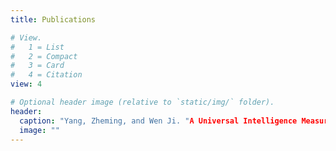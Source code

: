 ```yaml
---
title: Publications

# View.
#   1 = List
#   2 = Compact
#   3 = Card
#   4 = Citation
view: 4

# Optional header image (relative to `static/img/` folder).
header:
  caption: "Yang, Zheming, and Wen Ji. "A Universal Intelligence Measurement Method Based on Meta-analysis." 2019 Asia-Pacific Signal and Information Processing Association Annual Summit and Conference (APSIPA ASC). IEEE, 2019."
  image: ""
---
```

